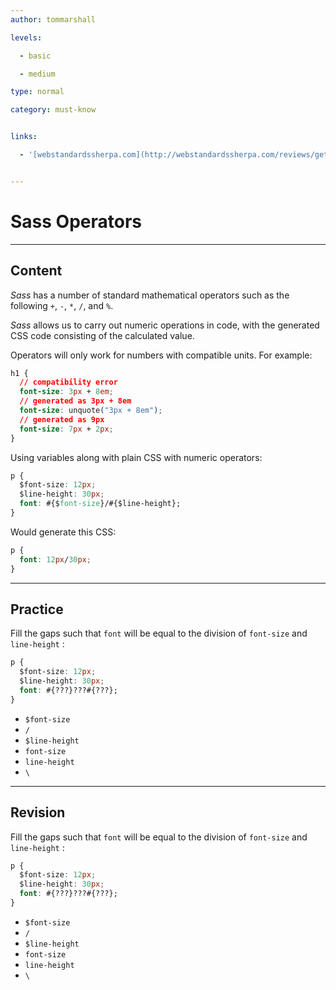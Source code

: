 ```yaml
---
author: tommarshall

levels:

  - basic

  - medium

type: normal

category: must-know


links:

  - '[webstandardssherpa.com](http://webstandardssherpa.com/reviews/getting-started-with-sass-part-2/){website}'


---
```


# Sass Operators

---
## Content

*Sass* has a number of standard mathematical operators such as the following `+`, `-`, `*`, `/`, and `%`. 

*Sass* allows us to carry out numeric operations in code, with the generated CSS code consisting of the calculated value.

Operators will only work for numbers with compatible units. For example:

```css
h1 {
  // compatibility error
  font-size: 3px + 8em;
  // generated as 3px + 8em
  font-size: unquote("3px + 8em"); 
  // generated as 9px
  font-size: 7px + 2px;
}
```
Using variables along with plain CSS with numeric operators:
```css
p {
  $font-size: 12px;
  $line-height: 30px;
  font: #{$font-size}/#{$line-height};
}
```
Would generate this CSS:
```css
p {
  font: 12px/30px; 
}
```

---
## Practice

Fill the gaps such that `font` will be equal to the division of `font-size` and `line-height` :
```css
p {
  $font-size: 12px;
  $line-height: 30px;
  font: #{???}???#{???};
}
```

* `$font-size`
* `/`
* `$line-height`
* `font-size`
* `line-height`
* `\`

---
## Revision

Fill the gaps such that `font` will be equal to the division of `font-size` and `line-height` :
```css
p {
  $font-size: 12px;
  $line-height: 30px;
  font: #{???}???#{???};
}
```

* `$font-size`
* `/`
* `$line-height`
* `font-size`
* `line-height`
* `\`

 
